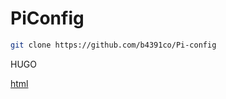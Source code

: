 # PiConfig
 
```sh
git clone https://github.com/b4391co/Pi-config
```

HUGO

[html](https://gohugo.io/functions/safehtml/)